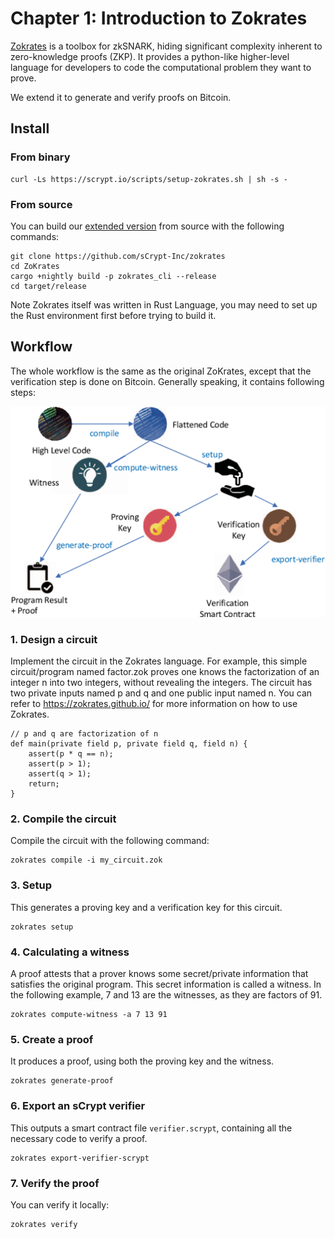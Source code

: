 # Chapter 1: Introduction to Zokrates

[Zokrates](https://zokrates.github.io/) is a toolbox for zkSNARK, hiding significant complexity inherent to zero-knowledge proofs (ZKP). It provides a python-like higher-level language for developers to code the computational problem they want to prove.

We extend it to generate and verify proofs on Bitcoin.

## Install 

### From binary
```
curl -Ls https://scrypt.io/scripts/setup-zokrates.sh | sh -s -
```

### From source
You can build our [extended version](https://github.com/sCrypt-Inc/zokrates) from source with the following commands:

```
git clone https://github.com/sCrypt-Inc/zokrates
cd ZoKrates
cargo +nightly build -p zokrates_cli --release
cd target/release
```

Note Zokrates itself was written in Rust Language, you may need to set up the Rust environment first before trying to build it.

## Workflow

The whole workflow is the same as the original ZoKrates, except that the verification step is done on Bitcoin. Generally speaking, it contains following steps:

<img src="https://github.com/sCrypt-Inc/image-hosting/blob/master/learn-scrypt-courses/course-02/03.png?raw=true" width="600">


### 1. Design a circuit 

Implement the circuit in the Zokrates language. For example, this simple circuit/program named factor.zok proves one knows the factorization of an integer n into two integers, without revealing the integers. The circuit has two private inputs named p and q and one public input named n. You can refer to https://zokrates.github.io/ for more information on how to use Zokrates.

```
// p and q are factorization of n
def main(private field p, private field q, field n) {
    assert(p * q == n);
    assert(p > 1);
    assert(q > 1);
    return;
}
```

### 2. Compile the circuit

Compile the circuit with the following command:

```
zokrates compile -i my_circuit.zok
```
### 3. Setup

This generates a proving key and a verification key for this circuit.

```
zokrates setup
```
### 4. Calculating a witness

A proof attests that a prover knows some secret/private information that satisfies the original program. This secret information is called a witness. In the following example, 7 and 13 are the witnesses, as they are factors of 91.

```
zokrates compute-witness -a 7 13 91
```
### 5. Create a proof

It produces a proof, using both the proving key and the witness.

```
zokrates generate-proof
```

### 6. Export an sCrypt verifier

This outputs a smart contract file `verifier.scrypt`, containing all the necessary code to verify a proof.

```
zokrates export-verifier-scrypt
```

### 7. Verify the proof

You can verify it locally:

```
zokrates verify
```
